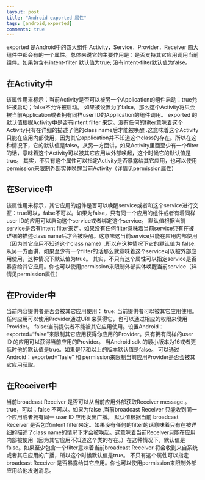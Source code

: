 ```yaml
---
layout: post
title: "Android exported 属性"
tags: [android,exported]
comments: true
---
```


exported 是Android中的四大组件 Activity，Service，Provider，Receiver 四大组件中都会有的一个属性。总体来说它的主要作用是：是否支持其它应用调用当前组件。如果包含有intent-filter 默认值为true; 没有intent-filter默认值为false。

## 在Activity中
该属性用来标示：当前Activity是否可以被另一个Application的组件启动：true允许被启动；false不允许被启动。
如果被设置为了false，那么这个Activity将只会被当前Application或者拥有同样user ID的Application的组件调用。
exported 的默认值根据Activity中是否有intent filter 来定。没有任何的filter意味着这个Activity只有在详细的描述了他的class name后才能被唤醒 .这意味着这个Activity只能在应用内部使用，因为其它application并不知道这个class的存在。所以在这种情况下，它的默认值是false。从另一方面讲，如果Activity里面至少有一个filter的话，意味着这个Activity可以被其它应用从外部唤起，这个时候它的默认值是true。
其实，不只有这个属性可以指定Activity是否暴露给其它应用，也可以使用permission来限制外部实体唤醒当前Activity（详情见permission属性）

## 在Service中
该属性用来标示，其它应用的组件是否可以唤醒service或者和这个service进行交互：true可以，false不可以。如果为false，只有同一个应用的组件或者有着同样user ID的应用可以启动这个service或者绑定这个service。
默认值根据当前service是否有intent filter来定。如果没有任何filter意味着当前service只有在被详细的描述class name后才会被唤醒。这意味这当前service只能在应用内部使用（因为其它应用不知道这个class name）.所以在这种情况下它的默认值为 false.从另一方面讲，如果至少有一个filter的话那么就意味着这个service可以被外部应用使用，这种情况下默认值为true。
其实，不只有这个属性可以指定service是否暴露给其它应用。你也可以使用permission来限制外部实体唤醒当前service（详情见permission属性）

## 在Provider中
当前内容提供者是否会被其它应用使用： 
true: 当前提供者可以被其它应用使用。任何应用可以使用Provider通过URI 来获得它，也可以通过相应的权限来使用Provider。
false:当前提供者不能被其它应用使用。设置Android：exported=“false”来限制其它应用获得你应用的Provider。只有拥有同样的user ID 的应用可以获得当前应用的Provider。
当Android sdk 的最小版本为16或者更低时他的默认值是true。如果是17和以上的版本默认值是false。
可以通过Android：exported=“fasle” 和 permission来限制当前应用Provider是否会被其它应用获取。

## 在Receiver中
当前broadcast Receiver 是否可以从当前应用外部获取Receiver message 。true，可以；false 不可以。如果为false ,当前broadcast Receiver 只能收到同一个应用或者拥有同一 user ID 应用发出广播。
默认值根据当前 broadcast Receiver 是否包含intent filter来定。如果没有任何的filter的话意味着只有在被详细的描述了class name的情况下才会被唤起。这意味着当前Receiver只能在应用内部被使用（因为其它应用不知道这个类的存在。）在这种情况下，默认值是false。如果至少包含一个filter意味着当前broadcast Receiver 将会收到来自系统或者其它应用的广播，所以这个时候默认值是true。
不只有这个属性可以指定broadcast Receiver 是否暴露给其它应用。你也可以使用permission来限制外部应用给他发送消息。